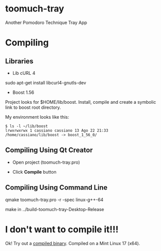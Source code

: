 toomuch-tray
============

Another Pomodoro Technique Tray App

# Compiling

## Libraries

* Lib cURL 4

sudo apt-get install libcurl4-gnutls-dev

* Boost 1.56

Project looks for $HOME/lib/boost.
Install, compile and create a symbolic link to boost root directory.

My environment looks like this:
```
$ ls -l ~/lib/boost
lrwxrwxrwx 1 cassiano cassiano 13 Ago 22 21:33 /home/cassiano/lib/boost -> boost_1_56_0/
```

## Compiling Using Qt Creator

* Open project (toomuch-tray.pro)

* Click **Compile** button

## Compiling Using Command Line

qmake toomuch-tray.pro -r -spec linux-g++-64

make in ../build-toomuch-tray-Desktop-Release

# I don't want to compile it!!!

Ok! Try out a [compiled binary](https://github.com/cassianoalves/toomuch-tray/blob/master/release/toomuch-tray).
Compiled on a Mint Linux 17 (x64).
